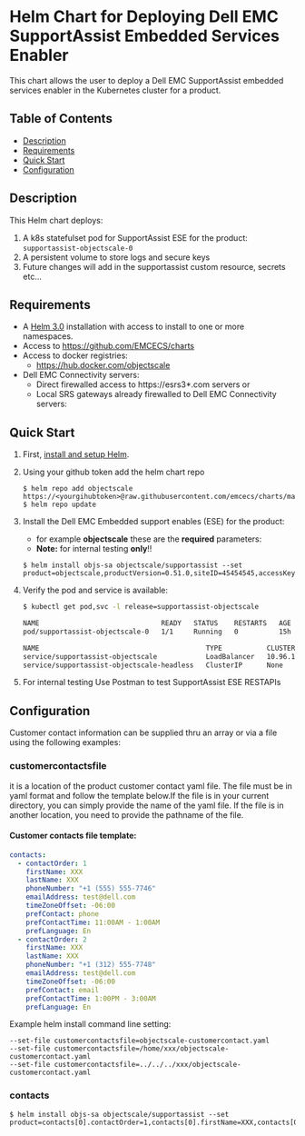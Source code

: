 # Helm Chart for Deploying Dell EMC SupportAssist Embedded Services Enabler
This chart allows the user to deploy a Dell EMC SupportAssist embedded services enabler in the Kubernetes cluster for a product.
 
## Table of Contents

* [Description](#description)
* [Requirements](#requirements)
* [Quick Start](#quick-start)
* [Configuration](#configuration)

## Description

This Helm chart deploys:
1. A k8s statefulset pod for SupportAssist ESE for the product:
   `supportassist-objectscale-0`
2. A persistent volume to store logs and secure keys
3. Future changes will add in the supportassist custom resource, secrets etc...

## Requirements

* A [Helm 3.0](https://helm.sh) installation with access to install to one or more namespaces.
* Access to https://github.com/EMCECS/charts
* Access to docker registries:
    * https://hub.docker.com/objectscale
* Dell EMC Connectivity servers:
    * Direct firewalled access to https://esrs3*.com servers or
    * Local SRS gateways already firewalled to Dell EMC Connectivity servers:

## Quick Start

1. First, [install and setup Helm](https://docs.helm.sh/using_helm/#quickstart).

2. Using your github token add the helm chart repo

    ```
    $ helm repo add objectscale https://<yourgihubtoken>@raw.githubusercontent.com/emcecs/charts/master/docs
    $ helm repo update
    ```

3. Install the Dell EMC Embedded support enables (ESE) for the product: 
    - for example  **objectscale** these are the **required** parameters:
    - **Note:** for internal testing **only**!! 
    ```
    $ helm install objs-sa objectscale/supportassist --set product=objectscale,productVersion=0.51.0,siteID=45454545,accessKey=4F56ADB8,pin=5555,gateways[0].hostname="10.11.12.13",gateways[0].port=9443,gateways[0].priority=20
    ```

4. Verify the pod and service is available:
    ```bash
    $ kubectl get pod,svc -l release=supportassist-objectscale

    NAME                              READY   STATUS    RESTARTS   AGE
    pod/supportassist-objectscale-0   1/1     Running   0          15h

    NAME                                         TYPE           CLUSTER-IP   EXTERNAL-IP    PORT(S)                         AGE
    service/supportassist-objectscale            LoadBalancer   10.96.1.89   10.240.124.9   9447:31526/TCP,8080:32740/TCP   15h
    service/supportassist-objectscale-headless   ClusterIP      None         <none>         9447/TCP,8080/TCP               15h
    ```
5. For internal testing Use Postman to test SupportAssist ESE RESTAPIs

## Configuration

Customer contact information can be supplied thru an array or via a file using the following examples:
###  customercontactsfile
it is a location of the product customer contact yaml file. The file must be in yaml format and follow the template below.If the file is in your current directory, you can simply provide the name of the yaml file. If the file is in another location, you need to provide the pathname of the file.
#### Customer contacts file template:
```yaml
contacts:
  - contactOrder: 1
    firstName: XXX
    lastName: XXX
    phoneNumber: "+1 (555) 555-7746"
    emailAddress: test@dell.com
    timeZoneOffset: -06:00
    prefContact: phone
    prefContactTime: 11:00AM - 1:00AM
    prefLanguage: En
  - contactOrder: 2
    firstName: XXX
    lastName: XXX
    phoneNumber: "+1 (312) 555-7748"
    emailAddress: test@dell.com
    timeZoneOffset: -06:00
    prefContact: email
    prefContactTime: 1:00PM - 3:00AM
    prefLanguage: En
```
Example helm install command line setting:
```
--set-file customercontactsfile=objectscale-customercontact.yaml
--set-file customercontactsfile=/home/xxx/objectscale-customercontact.yaml
--set-file customercontactsfile=../../../xxx/objectscale-customercontact.yaml
```
###  contacts
```    
$ helm install objs-sa objectscale/supportassist --set product=contacts[0].contactOrder=1,contacts[0].firstName=XXX,contacts[0].lastName=XXX,contacts[1].contactOrder=2,contacts[1].lastName=XXX,contacts[1].firstName=XXX
```